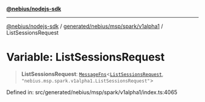 [**@nebius/nodejs-sdk**](../../../../../../README.md)

---

[@nebius/nodejs-sdk](../../../../../../README.md) / [generated/nebius/msp/spark/v1alpha1](../README.md) / ListSessionsRequest

# Variable: ListSessionsRequest

> **ListSessionsRequest**: [`MessageFns`](../../../../../../runtime/protos/core/interfaces/MessageFns.md)\<[`ListSessionsRequest`](../interfaces/ListSessionsRequest.md), `"nebius.msp.spark.v1alpha1.ListSessionsRequest"`\>

Defined in: src/generated/nebius/msp/spark/v1alpha1/index.ts:4065
